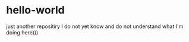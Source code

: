 # hello-world
just another repositiry
I do not yet know and do not understand what I'm doing here)))
